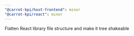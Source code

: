 ```yaml
---
"@carrot-kpi/host-frontend": minor
"@carrot-kpi/react": minor
---
```


Flatten React library file structure and make it tree shakeable
